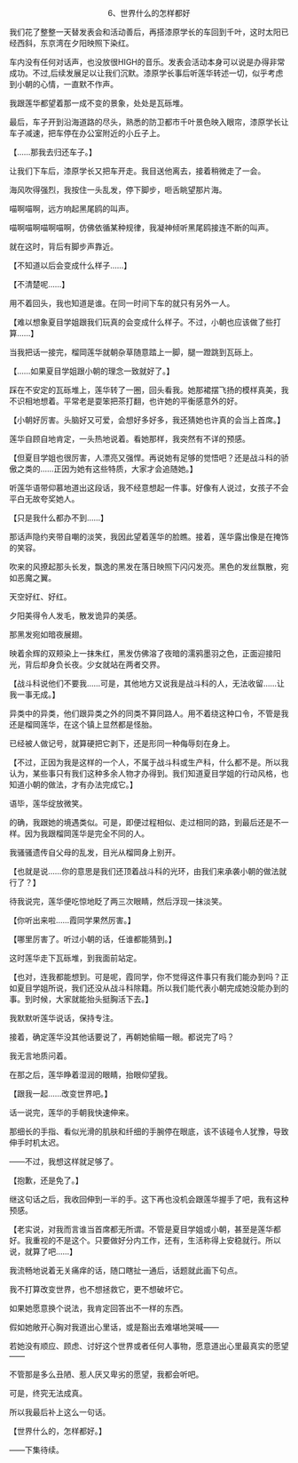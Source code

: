 <p align="center">6、世界什么的怎样都好</p>

我们花了整整一天替发表会和活动善后，再搭漆原学长的车回到千叶，这时太阳已经西斜，东京湾在夕阳映照下染红。

车内没有任何对话声，也没放很HIGH的音乐。发表会活动本身可以说是办得非常成功。不过,后续发展足以让我们沉默。漆原学长事后听莲华转述一切，似乎考虑到小朝的心情，一直默不作声。

我跟莲华都望着那一成不变的景象，处处是瓦砾堆。

最后，车子开到沿海道路的尽头，熟悉的防卫都市千叶景色映入眼帘，漆原学长让车子减速，把车停在办公室附近的小丘子上。

【……那我去归还车子。】

让我们下车后，漆原学长又把车开走。我目送他离去，接着稍微走了一会。

海风吹得强烈，我按住一头乱发，停下脚步，咂舌眺望那片海。

喵啊喵啊，远方响起黑尾鸥的叫声。

喵啊喵啊喵啊喵啊，仿佛依循某种规律，我凝神倾听黑尾鸥接连不断的叫声。

就在这时，背后有脚步声靠近。

【不知道以后会变成什么样子……】

【不清楚呢……】

用不着回头，我也知道是谁。在同一时间下车的就只有另外一人。

【难以想象夏目学姐跟我们玩真的会变成什么样子。不过，小朝也应该做了些打算……】

当我把话一接完，榴岡莲华就朝杂草随意踏上一脚，腿一蹬跳到瓦砾上。

【……如果夏目学姐跟小朝的理念一致就好了。】

踩在不安定的瓦砾堆上，莲华转了一圈，回头看我。她那裙摆飞扬的模样真美，我不识相地想着。平常老是耍笨把茶打翻，也许她的平衡感意外的好。

【小朝好厉害。头脑好又可爱，会想好多好多，我还猜她也许真的会当上首席。】

莲华自顾自地肯定，一头热地说着。看她那样，我突然有不详的预感。

【但夏目学姐也很厉害，人漂亮又强悍。再说她有足够的觉悟吧？还是战斗科的骄傲之类的……正因为她有这些特质，大家才会追随她。】

听莲华语带仰慕地道出这段话，我不经意想起一件事。好像有人说过，女孩子不会平白无故夸奖她人。

【只是我什么都办不到……】

那话声隐约夹带自嘲的淡笑，我因此望着莲华的脸瞧。接着，莲华露出像是在掩饰的笑容。

吹来的风撩起那头长发，飘逸的黑发在落日映照下闪闪发亮。黑色的发丝飘散，宛如恶魔之翼。

天空好红、好红。

夕阳美得令人发毛，散发诡异的美感。

那黑发宛如暗夜展翅。

映着余辉的双颊染上一抹朱红，黑发仿佛溶了夜暗的濡鸦墨羽之色，正面迎接阳光，背后却身负长夜。少女就站在两者交界。

【战斗科说他们不要我……可是，其他地方又说我是战斗科的人，无法收留……让我一事无成。】

异类中的异类，他们跟异类之外的同类不算同路人。用不着绕这种口令，不管是我还是榴岡莲华，在这个镇上显然都是怪胎。

已经被人做记号，就算硬把它剥下，还是形同一种侮辱刻在身上。

【不过，正因为我是这样的一个人，不属于战斗科或生产科，什么都不是。所以我认为，某些事只有我们这种多余人物才办得到。我们知道夏目学姐的行动风格，也知道小朝的做法，才有办法完成它。】

语毕，莲华绽放微笑。

的确，我跟她的境遇类似。可是，即便过程相似、走过相同的路，到最后还是不一样。因为我跟榴岡莲华是完全不同的人。

我骚骚遗传自父母的乱发，目光从榴岡身上别开。

【也就是说……你的意思是我们还顶着战斗科的光环，由我们来承袭小朝的做法就行了？】

待我说完，莲华便吃惊地眨了两三次眼睛，然后浮现一抹淡笑。

【你听出来啦……霞同学果然厉害。】

【哪里厉害了。听过小朝的话，任谁都能猜到。】

这时莲华走下瓦砾堆，到我面前站定。

【也对，连我都能想到。可是呢，霞同学，你不觉得这件事只有我们能办到吗？正如夏目学姐所说，我们还没从战斗科除籍。所以我们能代表小朝完成她没能办到的事。到时候，大家就能抬头挺胸活下去。】

我默默听莲华说话，保持专注。

接着，确定莲华没其他话要说了，再朝她偷瞄一眼。都说完了吗？

我无言地质问着。

在那之后，莲华睁着湿润的眼睛，抬眼仰望我。

【跟我一起……改变世界吧。】

话一说完，莲华的手朝我快速伸来。

那细长的手指、看似光滑的肌肤和纤细的手腕停在眼底，该不该碰令人犹豫，导致伸手时机太迟。

——不过，我想这样就足够了。

【抱歉，还是免了。】

继这句话之后，我收回伸到一半的手。这下再也没机会跟莲华握手了吧，我有这种预感。

【老实说，对我而言谁当首席都无所谓。不管是夏目学姐或小朝，甚至是莲华都好。我重视的不是这个。只要做好分内工作，还有，生活称得上安稳就行。所以说，就算了吧……】

我流畅地说着无关痛痒的话，随口瞎扯一通后，话题就此画下句点。

我不打算改变世界，也不想拯救它，更不想破坏它。

如果她愿意换个说法，我肯定回答出不一样的东西。

假如她敞开心胸对我道出心里话，或是豁出去难堪地哭喊——

若她没有顺应、顾虑、讨好这个世界或者任何人事物，愿意道出心里最真实的愿望——

不管那是多么丑陋、惹人厌又卑劣的愿望，我都会听吧。

可是，终究无法成真。

所以我最后补上这么一句话。

【世界什么的，怎样都好。】

——下集待续。

